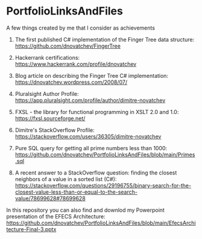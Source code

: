 # PortfolioLinksAndFiles
A few things created by me that I consider as achievements

1. The first published C# implementation of the Finger Tree data structure:  https://github.com/dnovatchev/FingerTree

2. Hackerrank certifications: https://www.hackerrank.com/profile/dnovatchev

3. Blog article on describing the Finger Tree C# implementation: https://dnovatchev.wordpress.com/2008/07/

4. Pluralsight Author Profile: https://app.pluralsight.com/profile/author/dimitre-novatchev

5. FXSL - the library for functional programming in XSLT 2.0 and 1.0: https://fxsl.sourceforge.net/

6. Dimitre's StackOverflow Profile: https://stackoverflow.com/users/36305/dimitre-novatchev

7. Pure SQL query for getting all prime numbers less than 1000: https://github.com/dnovatchev/PortfolioLinksAndFiles/blob/main/Primes.sql

8. A recent answer to a StackOverflow question: finding the closest neighbors of a value in a sorted list (C#): https://stackoverflow.com/questions/29196755/binary-search-for-the-closest-value-less-than-or-equal-to-the-search-value/78699628#78699628

In this repository you can also find and downlod my Powerpoint presentation of the EFECS Architecture: https://github.com/dnovatchev/PortfolioLinksAndFiles/blob/main/EfecsArchitecture-Final-3.pptx


